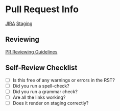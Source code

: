 # Pull Request Info

[JIRA](https://jira.mongodb.org)
[Staging](https://www.example.com)

## Reviewing

[PR Reviewing Guidelines](https://github.com/mongodb/docs-java/blob/master/REVIEWING.md)

## Self-Review Checklist

- [ ] Is this free of any warnings or errors in the RST?
- [ ] Did you run a spell-check?
- [ ] Did you run a grammar check?
- [ ] Are all the links working?
- [ ] Does it render on staging correctly?
